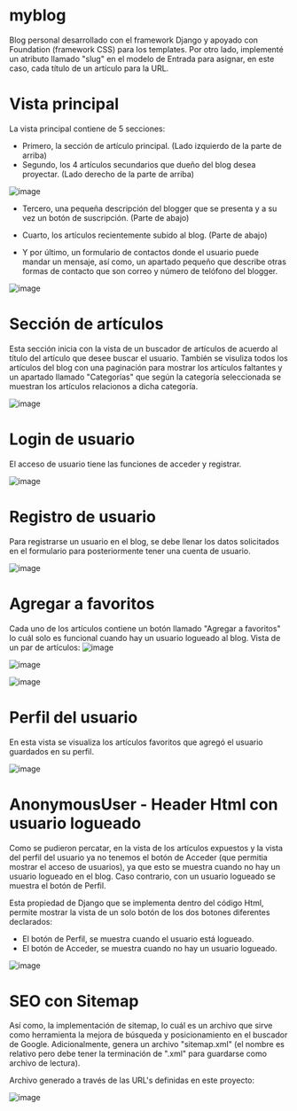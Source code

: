 # myblog
Blog personal desarrollado con el framework Django y apoyado con Foundation (framework CSS) para los templates. Por otro lado, implementé un atributo llamado "slug" en el modelo de Entrada para asignar, en este caso, cada título de un artículo para la URL. 

# Vista principal
La vista principal contiene de 5 secciones:
- Primero, la sección de artículo principal. (Lado izquierdo de la parte de arriba)
- Segundo, los 4 artículos secundarios que dueño del blog desea proyectar. (Lado derecho de la parte de arriba)

![image](https://user-images.githubusercontent.com/53346752/115108583-ea20ca80-9f36-11eb-953e-a4450eaf8881.png)

- Tercero, una pequeña descripción del blogger que se presenta y a su vez un botón de suscripción. (Parte de abajo)
- Cuarto, los artículos recientemente subido al blog. (Parte de abajo) 

- Y por último, un formulario de contactos donde el usuario puede mandar un mensaje, así como, un apartado pequeño que describe otras formas de contacto que son correo y número de telófono del blogger.

![image](https://user-images.githubusercontent.com/53346752/115108803-0c671800-9f38-11eb-8242-b947611a5c6b.png)

# Sección de artículos
Esta sección inicia con la vista de un buscador de artículos de acuerdo al título del artículo que desee buscar el usuario.
También se visuliza todos los artículos del blog con una paginación para mostrar los artículos faltantes y un apartado llamado "Categorías" que según la categoría seleccionada se muestran los artículos relacionos a dicha categoría.

![image](https://user-images.githubusercontent.com/53346752/115108843-33bde500-9f38-11eb-875d-e2cabad30fc9.png)

# Login de usuario
El acceso de usuario tiene las funciones de acceder y registrar.

![image](https://user-images.githubusercontent.com/53346752/115109075-60bec780-9f39-11eb-9efe-8cca76f2d77b.png)

# Registro de usuario
Para registrarse un usuario en el blog, se debe llenar los datos solicitados en el formulario para posteriormente tener una cuenta de usuario.

![image](https://user-images.githubusercontent.com/53346752/115109118-8cda4880-9f39-11eb-9cef-0c1efaea8e08.png)

# Agregar a favoritos
Cada uno de los artículos contiene un botón llamado "Agregar a favoritos" lo cuál solo es funcional cuando hay un usuario logueado al blog.
Vista de un par de artículos:
![image](https://user-images.githubusercontent.com/53346752/115109206-01ad8280-9f3a-11eb-9287-1c99cd2c0b97.png)

![image](https://user-images.githubusercontent.com/53346752/115109216-0d00ae00-9f3a-11eb-9530-b12d4bffd35e.png)

![image](https://user-images.githubusercontent.com/53346752/115109249-3f121000-9f3a-11eb-9f31-b7697f35ef34.png)

# Perfil del usuario
En esta vista se visualiza los artículos favoritos que agregó el usuario guardados en su perfil.

![image](https://user-images.githubusercontent.com/53346752/115109363-0161b700-9f3b-11eb-8466-6313809ff62a.png)

# AnonymousUser - Header Html con usuario logueado

Como se pudieron percatar, en la vista de los artículos expuestos y la vista del perfil del usuario ya no tenemos el botón de Acceder (que permitia mostrar el acceso de usuarios), ya que esto se muestra cuando no hay un usuario logueado en el blog. Caso contrario, con un usuario logueado se muestra el botón de Perfil.

Esta propiedad de Django que se implementa dentro del código Html, permite mostrar la vista de un solo botón de los dos botones diferentes declarados:
- El botón de Perfil, se muestra cuando el usuario está logueado.
- El botón de Acceder, se muestra cuando no hay un usuario logueado.

![image](https://user-images.githubusercontent.com/53346752/115109312-b778d100-9f3a-11eb-9c4b-c903bc0db196.png)

# SEO con Sitemap 
Así como, la implementación de sitemap, lo cuál es un archivo que sirve como herramienta la mejora de búsqueda y posicionamiento en el buscador de Google. Adicionalmente, genera un archivo "sitemap.xml" (el nombre es relativo pero debe tener la terminación de ".xml" para guardarse como archivo de lectura).

Archivo generado a través de las URL's definidas en este proyecto:

![image](https://user-images.githubusercontent.com/53346752/115087843-9e3d3980-9ed4-11eb-89a2-535eecccc541.png)
